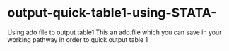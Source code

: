 # output-quick-table1-using-STATA-
Using ado file to output table1 
This an ado.file which you can save in your working pathway in order to quick output table 1
